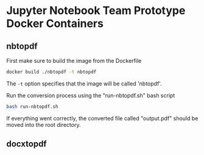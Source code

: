 # Jupyter Notebook Team Prototype Docker Containers

## nbtopdf

First make sure to build the image from the Dockerfile
```sh
docker build ./nbtopdf -t nbtopdf
```
The `-t` option specifies that the image will be called 'nbtopdf'.

Run the conversion process using the "run-nbtopdf.sh" bash script
```sh
bash run-nbtopdf.sh
```

If everything went correctly, the converted file called "output.pdf" should be moved into the root directory.

## docxtopdf
